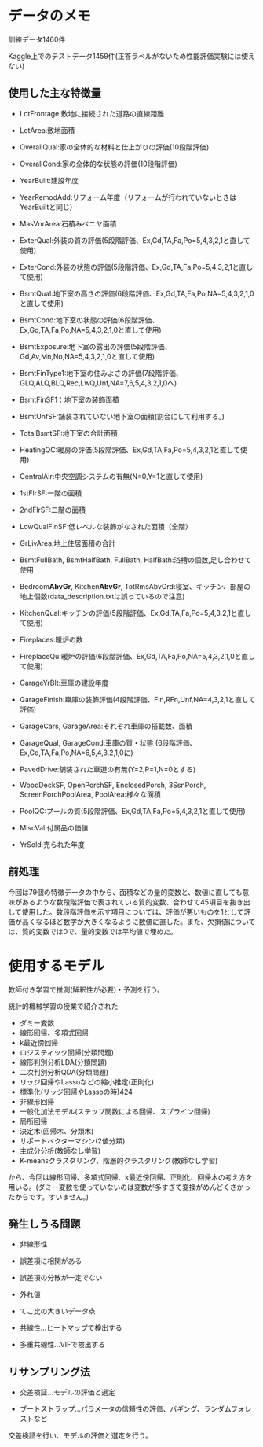 # データのメモ

訓練データ1460件

Kaggle上でのテストデータ1459件(正答ラベルがないため性能評価実験には使えない)

## 使用した主な特徴量

- LotFrontage:敷地に接続された道路の直線距離
- LotArea:敷地面積

- OverallQual:家の全体的な材料と仕上がりの評価(10段階評価)

- OverallCond:家の全体的な状態の評価(10段階評価)

- YearBuilt:建設年度

- YearRemodAdd:リフォーム年度（リフォームが行われていないときはYearBuiltと同じ）

- MasVnrArea:石積みベニヤ面積

- ExterQual:外装の質の評価(5段階評価、Ex,Gd,TA,Fa,Po=5,4,3,2,1と直して使用)
- ExterCond:外装の状態の評価(5段階評価、Ex,Gd,TA,Fa,Po=5,4,3,2,1と直して使用)
- BsmtQual:地下室の高さの評価(6段階評価、Ex,Gd,TA,Fa,Po,NA=5,4,3,2,1,0と直して使用)
- BsmtCond:地下室の状態の評価(6段階評価、Ex,Gd,TA,Fa,Po,NA=5,4,3,2,1,0と直して使用)
- BsmtExposure:地下室の露出の評価(5段階評価、Gd,Av,Mn,No,NA=5,4,3,2,1,0と直して使用)
- BsmtFinType1:地下室の住みよさの評価(7段階評価、GLQ,ALQ,BLQ,Rec,LwQ,Unf,NA=7,6,5,4,3,2,1,0へ)
- BsmtFinSF1：地下室の装飾面積
- BsmtUnfSF:舗装されていない地下室の面積(割合にして利用する。)
- TotalBsmtSF:地下室の合計面積
- HeatingQC:暖房の評価(5段階評価、Ex,Gd,TA,Fa,Po=5,4,3,2,1と直して使用)
- CentralAir:中央空調システムの有無(N=0,Y=1と直して使用)
- 1stFlrSF:一階の面積
- 2ndFlrSF:二階の面積
- LowQualFinSF:低レベルな装飾がなされた面積（全階）
- GrLivArea:地上住居面積の合計
- BsmtFullBath, BsmtHalfBath, FullBath, HalfBath:浴槽の個数,足し合わせて使用
- Bedroom**AbvGr**, Kitchen**AbvGr**, TotRmsAbvGrd:寝室、キッチン、部屋の地上個数(data_description.txtは誤っているので注意)
- KitchenQual:キッチンの評価(5段階評価、Ex,Gd,TA,Fa,Po=5,4,3,2,1と直して使用)
- Fireplaces:暖炉の数
- FireplaceQu:暖炉の評価(6段階評価、Ex,Gd,TA,Fa,Po,NA=5,4,3,2,1,0と直して使用)
- GarageYrBlt:車庫の建設年度
- GarageFinish:車庫の装飾評価(4段階評価、Fin,RFn,Unf,NA=4,3,2,1と直して評価)
- GarageCars, GarageArea:それぞれ車庫の搭載数、面積
- GarageQual, GarageCond:車庫の質・状態 (6段階評価、Ex,Gd,TA,Fa,Po,NA=6,5,4,3,2,1,0に)
- PavedDrive:舗装された車道の有無(Y=2,P=1,N=0とする)
- WoodDeckSF, OpenPorchSF, EnclosedPorch, 3SsnPorch, ScreenPorchPoolArea, PoolArea:様々な面積
- PoolQC:プールの質(5段階評価、Ex,Gd,TA,Fa,Po=5,4,3,2,1と直して使用)
- MiscVal:付属品の価値
- YrSold:売られた年度

## 前処理

 今回は79個の特徴データの中から、面積などの量的変数と、数値に直しても意味があるような数段階評価で表されている質的変数、合わせて45項目を抜き出して使用した。数段階評価を示す項目については、評価が悪いものを1として評価が高くなるほど数字が大きくなるように数値に直した。また、欠損値については、質的変数では0で、量的変数では平均値で埋めた。

# 使用するモデル

教師付き学習で推測(解釈性が必要)・予測を行う。

統計的機械学習の授業で紹介された

- ダミー変数
- 線形回帰、多項式回帰
- k最近傍回帰
- ロジスティック回帰(分類問題)
- 線形判別分析LDA(分類問題)
- 二次判別分析QDA(分類問題)
- リッジ回帰やLassoなどの縮小推定(正則化)
- 標準化(リッジ回帰やLassoの時)424
- 非線形回帰
- 一般化加法モデル(ステップ関数による回帰、スプライン回帰)
- 局所回帰
- 決定木(回帰木、分類木)
- サポートベクターマシン(2値分類)
- 主成分分析(教師なし学習)
- K-meansクラスタリング、階層的クラスタリング(教師なし学習)

から、今回は線形回帰、多項式回帰、k最近傍回帰、正則化、回帰木の考え方を用いる。(ダミー変数を使っていないのは変数が多すぎて変換がめんどくさかったからです。すいません。)

## 発生しうる問題

- 非線形性

- 誤差項に相関がある

- 誤差項の分散が一定でない

- 外れ値

- てこ比の大きいデータ点

- 共線性…ヒートマップで検出する
- 多重共線性…VIFで検出する

## リサンプリング法

- 交差検証…モデルの評価と選定

- ブートストラップ…パラメータの信頼性の評価、バギング、ランダムフォレストなど

交差検証を行い、モデルの評価と選定を行う。



